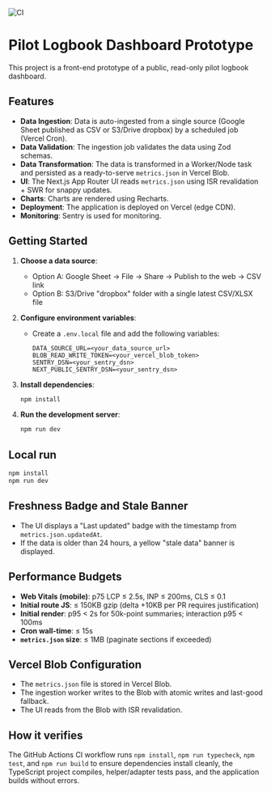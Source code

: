 ![CI](https://github.com/USER/REPO/actions/workflows/ci.yml/badge.svg)

# Pilot Logbook Dashboard Prototype

This project is a front-end prototype of a public, read-only pilot logbook dashboard.

## Features

- **Data Ingestion**: Data is auto-ingested from a single source (Google Sheet published as CSV or S3/Drive dropbox) by a scheduled job (Vercel Cron).
- **Data Validation**: The ingestion job validates the data using Zod schemas.
- **Data Transformation**: The data is transformed in a Worker/Node task and persisted as a ready-to-serve `metrics.json` in Vercel Blob.
- **UI**: The Next.js App Router UI reads `metrics.json` using ISR revalidation + SWR for snappy updates.
- **Charts**: Charts are rendered using Recharts.
- **Deployment**: The application is deployed on Vercel (edge CDN).
- **Monitoring**: Sentry is used for monitoring.

## Getting Started

1.  **Choose a data source**:
    - Option A: Google Sheet → File → Share → Publish to the web → CSV link
    - Option B: S3/Drive "dropbox" folder with a single latest CSV/XLSX file

2.  **Configure environment variables**:
    - Create a `.env.local` file and add the following variables:
      ```
      DATA_SOURCE_URL=<your_data_source_url>
      BLOB_READ_WRITE_TOKEN=<your_vercel_blob_token>
      SENTRY_DSN=<your_sentry_dsn>
      NEXT_PUBLIC_SENTRY_DSN=<your_sentry_dsn>
      ```

3.  **Install dependencies**:

    ```bash
    npm install
    ```

4.  **Run the development server**:
    ```bash
    npm run dev
    ```

## Local run

```bash
npm install
npm run dev
```

## Freshness Badge and Stale Banner

- The UI displays a "Last updated" badge with the timestamp from `metrics.json.updatedAt`.
- If the data is older than 24 hours, a yellow "stale data" banner is displayed.

## Performance Budgets

- **Web Vitals (mobile)**: p75 LCP ≤ 2.5s, INP ≤ 200ms, CLS ≤ 0.1
- **Initial route JS**: ≤ 150KB gzip (delta +10KB per PR requires justification)
- **Initial render**: p95 < 2s for 50k-point summaries; interaction p95 < 100ms
- **Cron wall-time**: ≤ 15s
- **`metrics.json` size**: ≤ 1MB (paginate sections if exceeded)

## Vercel Blob Configuration

- The `metrics.json` file is stored in Vercel Blob.
- The ingestion worker writes to the Blob with atomic writes and last-good fallback.
- The UI reads from the Blob with ISR revalidation.

## How it verifies

The GitHub Actions CI workflow runs `npm install`, `npm run typecheck`, `npm test`, and `npm run build` to ensure dependencies install cleanly, the TypeScript project compiles, helper/adapter tests pass, and the application builds without errors.
